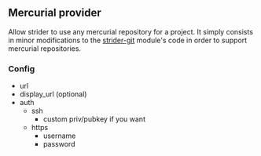 ## Mercurial provider

Allow strider to use any mercurial repository for a project. It simply consists in minor modifications to the [strider-git][1] module's code in order to support mercurial repositories.

### Config

- url
- display_url (optional)
- auth
  - ssh
    - custom priv/pubkey if you want
  - https
    - username
    - password

[1]: https://github.com/Strider-CD/strider-git